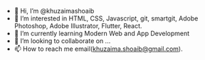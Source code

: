 - 👋 Hi, I’m @khuzaimashoaib
- 👀 I’m interested in HTML, CSS, Javascript, git, smartgit, Adobe Photoshop, Adobe Illustrator, Flutter, React.
- 🌱 I’m currently learning Modern Web and App Development 
- 💞️ I’m looking to collaborate on ...
- 📫 How to reach me email(khuzaima.shoaib@gmail.com).

<!---
khuzaimashoaib/khuzaimashoaib is a ✨ special ✨ repository because its `README.md` (this file) appears on your GitHub profile.
You can click the Preview link to take a look at your changes.
--->

